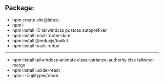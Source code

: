 ## Package:

- npm create vite@latest
- npm i
- npm install -D tailwindcss postcss autoprefixer
- npm install react-router-dom
- npm install @reduxjs/toolkit
- npm install react-redux

---

- npm install tailwindcss-animate class-variance-authority clsx tailwind-merge
- npm install lucide-react
- npm i -D @types/node
